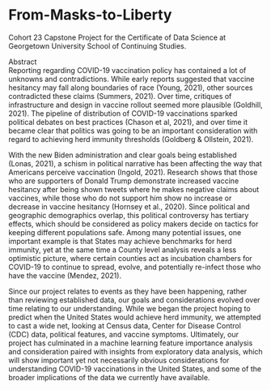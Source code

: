 # From-Masks-to-Liberty
Cohort 23 Capstone Project for the Certificate of Data Science at Georgetown University School of Continuing Studies.


Abstract  
Reporting regarding COVID-19 vaccination policy has contained a lot of unknowns and contradictions. While early reports suggested that vaccine hesitancy may fall along boundaries of race (Young, 2021), other sources contradicted these claims (Summers, 2021). Over time, critiques of infrastructure and design in vaccine rollout seemed more plausible (Goldhill, 2021). The pipeline of distribution of COVID-19 vaccinations sparked political debates on best practices (Chason et al, 2021), and over time it became clear that politics was going to be an important consideration with regard to achieving herd immunity thresholds (Goldberg & Ollstein, 2021). 

With the new Biden administration and clear goals being established (Lonas, 2021), a schism in political narrative has been affecting the way that Americans perceive vaccination (Ingold, 2021). Research shows that those who are supporters of Donald Trump demonstrate increased vaccine hesitancy after being shown tweets where he makes negative claims about vaccines, while those who do not support him show no increase or decrease in vaccine hesitancy (Hornsey et al., 2020). Since political and geographic demographics overlap, this political controversy has tertiary effects, which should be considered as policy makers decide on tactics for keeping different populations safe. Among many potential issues, one important example is that States may achieve benchmarks for herd immunity, yet at the same time a County level analysis reveals a less optimistic picture, where certain counties act as incubation chambers for COVID-19 to continue to spread, evolve, and potentially re-infect those who have the vaccine (Mendez, 2021). 

Since our project relates to events as they have been happening, rather than reviewing established data, our goals and considerations evolved over time relating to our understanding. While we began the project hoping to predict when the United States would achieve herd immunity, we attempted to cast a wide net, looking at Census data, Center for Disease Control (CDC) data, political features, and vaccine symptoms. Ultimately, our project has culminated in a machine learning feature importance analysis and consideration paired with insights from exploratory data analysis, which will show important yet not necessarily obvious considerations for understanding COVID-19 vaccinations in the United States, and some of the broader implications of the data we currently have available. 

